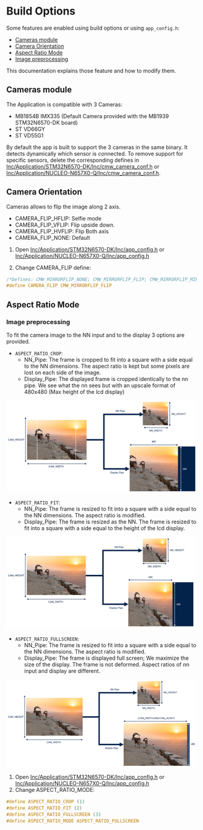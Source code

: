 # Build Options

Some features are enabled using build options or using `app_config.h`:

- [Cameras module](#cameras-module)
- [Camera Orientation](#camera-orientation)
- [Aspect Ratio Mode](#aspect-ratio-mode)
- [Image preprocessing](#image-preprocessing)

This documentation explains those feature and how to modify them.

## Cameras module

The Application is compatible with 3 Cameras:

- MB1854B IMX335 (Default Camera provided with the MB1939 STM32N6570-DK board)
- ST VD66GY
- ST VD55G1

By default the app is built to support the 3 cameras in the same binary. It detects dynamically which sensor is connected.
To remove support for specific sensors, delete the corresponding defines in [Inc/Application/STM32N6570-DK/Inc/cmw_camera_conf.h](../Application/STM32N6570-DK/Inc/cmw_camera_conf.h#L44) or [Inc/Application/NUCLEO-N657X0-Q/Inc/cmw_camera_conf.h](../Application/NUCLEO-N657X0-Q/Inc/cmw_camera_conf.h#L44).

## Camera Orientation

Cameras allows to flip the image along 2 axis.

- CAMERA_FLIP_HFLIP: Selfie mode
- CAMERA_FLIP_VFLIP: Flip upside down.
- CAMERA_FLIP_HVFLIP: Flip Both axis
- CAMERA_FLIP_NONE: Default

1. Open [Inc/Application/STM32N6570-DK/Inc/app_config.h](../Application/STM32N6570-DK/Inc/app_config.h) or [Inc/Application/NUCLEO-N657X0-Q/Inc/app_config.h](../Application/NUCLEO-N657X0-Q/Inc/app_config.h)

2. Change CAMERA_FLIP define:

```C
/*Defines: CMW_MIRRORFLIP_NONE; CMW_MIRRORFLIP_FLIP; CMW_MIRRORFLIP_MIRROR; CMW_MIRRORFLIP_FLIP_MIRROR;*/
#define CAMERA_FLIP CMW_MIRRORFLIP_FLIP
```

## Aspect Ratio Mode

### Image preprocessing

To fit the camera image to the NN input and to the display 3 options are provided.

- `ASPECT_RATIO_CROP`:
  - NN_Pipe: The frame is cropped to fit into a square with a side equal to the NN dimensions. The aspect ratio is kept but some pixels are lost on each side of the image.
  - Display_Pipe: The displayed frame is cropped identically to the nn pipe. We see what the nn sees but with an upscale format of 480x480 (Max height of the lcd display)

![ASPECT_RATIO_CROP](../_htmresc/ASPECT_RATIO_MODE1.png)

- `ASPECT_RATIO_FIT`:
  - NN_Pipe: The frame is resized to fit into a square with a side equal to the NN dimensions. The aspect ratio is modified.
  - Display_Pipe: The frame is resized as the NN. The frame is resized to fit into a square with a side equal to the height of the lcd display.

![ASPECT_RATIO_FIT](../_htmresc/ASPECT_RATIO_MODE2.png)

- `ASPECT_RATIO_FULLSCREEN`:
  - NN_Pipe: The frame is resized to fit into a square with a side equal to the NN dimensions. The aspect ratio is modified.
  - Display_Pipe: The frame is displayed full screen; We maximize the size of the display. The frame is not deformed. Aspect ratios of nn input and display are different.

![ASPECT_RATIO_FIT](../_htmresc/ASPECT_RATIO_MODE3.png)

1. Open [Inc/Application/STM32N6570-DK/Inc/app_config.h](../Application/STM32N6570-DK/Inc/app_config.h) or [Inc/Application/NUCLEO-N657X0-Q/Inc/app_config.h](../Application/NUCLEO-N657X0-Q/Inc/app_config.h)
2. Change ASPECT_RATIO_MODE:

```C
#define ASPECT_RATIO_CROP (1)
#define ASPECT_RATIO_FIT (2)
#define ASPECT_RATIO_FULLSCREEN (3)
#define ASPECT_RATIO_MODE ASPECT_RATIO_FULLSCREEN
```
